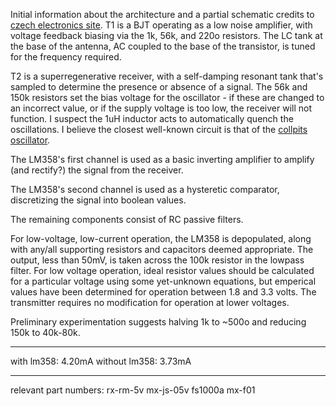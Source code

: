 Initial information about the architecture and a partial schematic credits to [czech electronics site](http://danyk.cz/reverz21.html).
T1 is a BJT operating as a low noise amplifier, with voltage feedback biasing via the 1k, 56k, and 220o resistors. The LC tank at the base of the antenna, AC coupled to the base of the transistor, is tuned for the frequency required.

T2 is a superregenerative receiver, with a self-damping resonant tank that's sampled to determine the presence or absence of a signal. The 56k and 150k resistors set the bias voltage for the oscillator - if these are changed to an incorrect value, or if the supply voltage is too low, the receiver will not function. I suspect the 1uH inductor acts to automatically quench the oscillations. I believe the closest well-known circuit is that of the [collpits oscillator](https://en.wikipedia.org/wiki/Colpitts_oscillator).

The LM358's first channel is used as a basic inverting amplifier to amplify (and rectify?) the signal from the receiver.

The LM358's second channel is used as a hysteretic comparator, discretizing the signal into boolean values.

The remaining components consist of RC passive filters.



For low-voltage, low-current operation, the LM358 is depopulated, along with any/all supporting resistors and capacitors deemed appropriate. The output, less than 50mV, is taken across the 100k resistor in the lowpass filter. For low voltage operation, ideal resistor values should be calculated for a particular voltage using some yet-unknown equations, but emperical values have been determined for operation between 1.8 and 3.3 volts. The transmitter requires no modification for operation at lower voltages.

Preliminary experimentation suggests halving 1k to ~500o and reducing 150k to 40k-80k.


-----


with lm358: 4.20mA
without lm358: 3.73mA

-----


relevant part numbers: rx-rm-5v mx-js-05v fs1000a mx-f01
